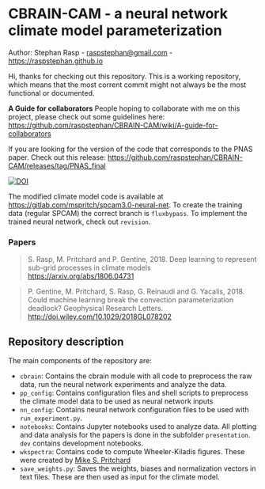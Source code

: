 # CBRAIN-CAM - a neural network climate model parameterization

Author: Stephan Rasp - <raspstephan@gmail.com> - https://raspstephan.github.io

Hi, thanks for checking out this repository. This is a working repository, which means that the most corrent commit might not always be the most functional or documented. 

**A Guide for collaborators**
People hoping to collaborate with me on this project, please check out some guidelines here: https://github.com/raspstephan/CBRAIN-CAM/wiki/A-guide-for-collaborators

If you are looking for the version of the code that corresponds to the PNAS paper. Check out this release: https://github.com/raspstephan/CBRAIN-CAM/releases/tag/PNAS_final

[![DOI](https://zenodo.org/badge/DOI/10.5281/zenodo.1402384.svg)](https://doi.org/10.5281/zenodo.1402384)

The modified climate model code is available at https://gitlab.com/mspritch/spcam3.0-neural-net. 
To create the training data (regular SPCAM) the correct branch is `fluxbypass`. To implement the trained neural network, check out `revision`.

### Papers

> S. Rasp, M. Pritchard and P. Gentine, 2018.
> Deep learning to represent sub-grid processes in climate models
> https://arxiv.org/abs/1806.04731
 
> P. Gentine, M. Pritchard, S. Rasp, G. Reinaudi and G. Yacalis, 2018. 
> Could machine learning break the convection parameterization deadlock? 
> Geophysical Research Letters. http://doi.wiley.com/10.1029/2018GL078202


## Repository description

The main components of the repository are:

- `cbrain`: Contains the cbrain module with all code to preprocess the raw data, run the neural network experiments and analyze the data.
- `pp_config`: Contains configuration files and shell scripts to preprocess the climate model data to be used as neural network inputs
- `nn_config`: Contains neural network configuration files to be used with `run_experiment.py`.
- `notebooks`: Contains Jupyter notebooks used to analyze data. All plotting and data analysis for the papers is done in the subfolder `presentation`. `dev` contains development notebooks.
- `wkspectra`: Contains code to compute Wheeler-Kiladis figures. These were created by [Mike S. Pritchard](http://sites.uci.edu/pritchard/)
- `save_weights.py`: Saves the weights, biases and normalization vectors in text files. These are then used as input for the climate model.

